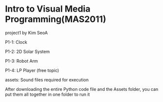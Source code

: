 # Intro to Visual Media Programming(MAS2011)
  project1 by Kim SeoA


P1-1: Clock

P1-2: 2D Solar System

P1-3: Robot Arm

P1-4: LP Player (free topic)

assets: Sound files required for execution

After downloading the entire Python code file and the Assets folder, you can put them all together in one folder to run it

